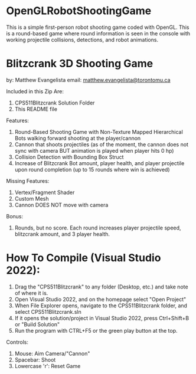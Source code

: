 # OpenGLRobotShootingGame
This is a simple first-person robot shooting game coded with OpenGL. This is a round-based game where round information is seen in the console with working projectile collisions, detections, and robot animations. 

# Blitzcrank 3D Shooting Game
by: Matthew Evangelista
email: matthew.evangelista@torontomu.ca

Included in this Zip Are:
1. CPS511Blitzcrank Solution Folder
2. This README file

Features:
1. Round-Based Shooting Game with Non-Texture Mapped Hierarchical Bots walking forward shooting at 
the player/cannon
2. Cannon that shoots projectiles (as of the moment, the cannon does not sync with camera BUT
animation is played when player hits 0 hp)
3. Collision Detection with Bounding Box Struct
4. Increase of Blitzcrank Bot amount, player health, and player projectile upon round completion (up to 15 rounds where win is achieved)

Missing Features:
1. Vertex/Fragment Shader
2. Custom Mesh
3. Cannon DOES NOT move with camera

Bonus:
1. Rounds, but no score. Each round increases player projectile speed, blitzcrank amount, and 3
player health.

How To Compile (Visual Studio 2022):
===========================================

1. Drag the "CPS511Blitzcrank" to any folder (Desktop, etc.) and take note of where it is.
2. Open Visual Studio 2022, and on the homepage select "Open Project"
3. When File Explorer opens, navigate to the CPS511Blitzcrank folder, and select CPS511Blitzcrank.sln
4. If it opens the solution/project in Visual Studio 2022, press Ctrl+Shift+B or "Build Solution"
5. Run the program with CTRL+F5 or the green play button at the top.

Controls:

1. Mouse: Aim Camera/"Cannon"
2. Spacebar: Shoot
3. Lowercase 'r': Reset Game
